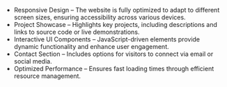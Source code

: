 - Responsive Design – The website is fully optimized to adapt to different screen sizes, ensuring accessibility across various devices.
- Project Showcase – Highlights key projects, including descriptions and links to source code or live demonstrations.
- Interactive UI Components – JavaScript-driven elements provide dynamic functionality and enhance user engagement.
- Contact Section – Includes options for visitors to connect via email or social media.
- Optimized Performance – Ensures fast loading times through efficient resource management.
